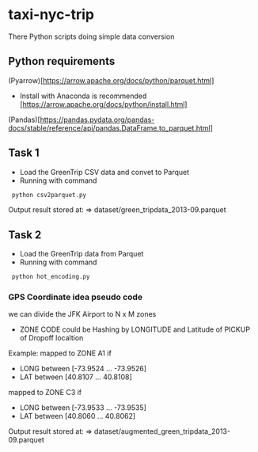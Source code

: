 # taxi-nyc-trip

There Python scripts doing simple data conversion

## Python requirements

(Pyarrow)[https://arrow.apache.org/docs/python/parquet.html]

- Install with Anaconda is recommended [https://arrow.apache.org/docs/python/install.html]

(Pandas)[https://pandas.pydata.org/pandas-docs/stable/reference/api/pandas.DataFrame.to_parquet.html]

## Task 1

- Load the GreenTrip CSV data and convet to Parquet
- Running with command

```bash
 python csv2parquet.py
```

Output result stored at:
=> dataset/green_tripdata_2013-09.parquet

## Task 2

- Load the GreenTrip data from Parquet
- Running with command

```bash
 python hot_encoding.py
```

### GPS Coordinate idea pseudo code

we can divide the JFK Airport to N x M zones

- ZONE CODE could be Hashing by LONGITUDE and Latitude of PICKUP of Dropoff localtion

Example:
mapped to ZONE A1 if

- LONG between [-73.9524 ... -73.9526]
- LAT between [40.8107 ... 40.8108]

mapped to ZONE C3 if

- LONG between [-73.9533 ... -73.9535]
- LAT between [40.8060 ... 40.8062]

Output result stored at:
=> dataset/augmented_green_tripdata_2013-09.parquet
